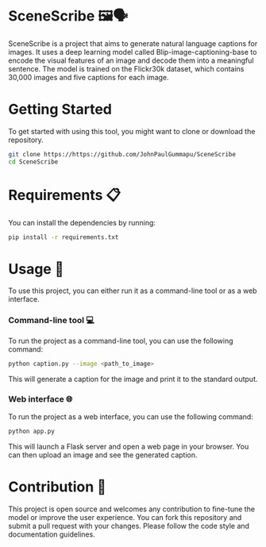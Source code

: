 # SceneScribe 🖼️🗣️
SceneScribe is a project that aims to generate natural language captions for images. It uses a deep learning model called Blip-image-captioning-base to encode the visual features of an image and decode them into a meaningful sentence. The model is trained on the Flickr30k dataset, which contains 30,000 images and five captions for each image.



# Getting Started

To get started with using this tool, you might want to clone or download the repository.

```bash
git clone https://https://github.com/JohnPaulGummapu/SceneScribe
cd SceneScribe
```

# Requirements 📋
You can install the dependencies by running:

``` bash
pip install -r requirements.txt
``` 

# Usage 🚀
To use this project, you can either run it as a command-line tool or as a web interface.

### Command-line tool 💻
To run the project as a command-line tool, you can use the following command:

```bash
python caption.py --image <path_to_image>
```
This will generate a caption for the image and print it to the standard output.

### Web interface 🌐
To run the project as a web interface, you can use the following command:

```bash
python app.py
```
This will launch a Flask server and open a web page in your browser. You can then upload an image and see the generated caption.

# Contribution 💪
This project is open source and welcomes any contribution to fine-tune the model or improve the user experience. You can fork this repository and submit a pull request with your changes. Please follow the code style and documentation guidelines.

